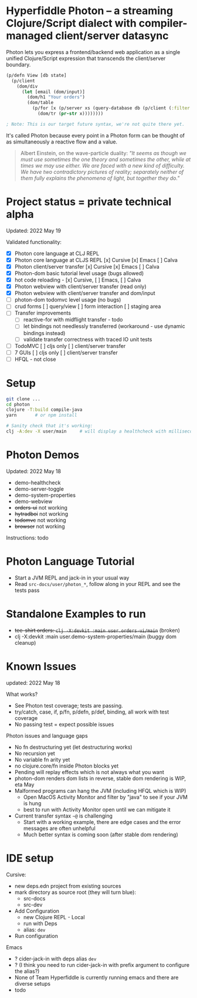 # Hyperfiddle Photon – a streaming Clojure/Script dialect with compiler-managed client/server datasync

Photon lets you express a frontend/backend web application as a single unified Clojure/Script expression that transcends the client/server boundary.

```clojure
(p/defn View [db state]
  (p/client
    (dom/div
      (let [email (dom/input)]
        (dom/h1 "Your orders")
        (dom/table
          (p/for [x (p/server xs (query-database db (p/client (:filter state))))]
            (dom/tr (pr-str x))))))))

; Note: This is our target future syntax, we're not quite there yet.
```

It's called Photon because every point in a Photon form can be thought of as simultaneously a reactive flow and a value.

> Albert Einstein, on the wave-particle duality: *"It seems as though we must use sometimes the one theory and sometimes the other, while at times we may use either. We are faced with a new kind of difficulty. We have two contradictory pictures of reality; separately neither of them fully explains the phenomena of light, but together they do."*

# Project status = private technical alpha

Updated: 2022 May 19

Validated functionality:

- [x] Photon core language at CLJ REPL
- [x] Photon core language at CLJS REPL [x] Cursive [x] Emacs [ ] Calva
- [x] Photon client/server transfer [x] Cursive [x] Emacs [ ] Calva
- [x] Photon-dom basic tutorial level usage (bugs allowed)
- [x] hot code reloading - [x] Cursive, [ ] Emacs, [ ] Calva
- [x] Photon webview with client/server transfer (read only)
- [x] Photon webview with client/server transfer and dom/input
- [ ] photon-dom todomvc level usage (no bugs)
- [ ] crud forms [ ] query/view [ ] form interaction [ ] staging area
- [ ] Transfer improvements
  - [ ] reactive-for with midflight transfer - todo
  - [ ] let bindings not needlessly transferred (workaround - use dynamic bindings instead)
  - [ ] validate transfer correctness with traced IO unit tests
- [ ] TodoMVC [ ] cljs only [ ] client/server transfer
- [ ] 7 GUIs [ ] cljs only [ ] client/server transfer
- [ ] HFQL - not close

# Setup
```bash
git clone ...
cd photon
clojure -T:build compile-java
yarn       # or npm install

# Sanity check that it's working:
clj -A:dev -X user/main     # will display a healthcheck with millisecond time
```

# Photon Demos

Updated: 2022 May 18

* demo-healthcheck
* demo-server-toggle
* demo-system-properties
* demo-webview
* ~~orders-ui~~ not working
* ~~hytradboi~~ not working
* ~~todomvc~~ not working
* ~~browser~~ not working

Instructions: todo

# Photon Language Tutorial
* Start a JVM REPL and jack-in in your usual way
* Read `src-docs/user/photon_*`, follow along in your REPL and see the tests pass

# Standalone Examples to run
* ~~tee-shirt orders: `clj -X:devkit :main user.orders-ui/main`~~ (broken)
* clj -X:devkit :main user.demo-system-properties/main (buggy dom cleanup)

# Known Issues

updated: 2022 May 18

What works?

- See Photon test coverage; tests are passing. 
- try/catch, case, if, p/fn, p/defn, p/def, binding, all work with test coverage
- No passing test = expect possible issues

Photon issues and language gaps
- No fn destructuring yet (let destructuring works)
- No recursion yet
- No variable fn arity yet
- no clojure.core/fn inside Photon blocks yet
- Pending will replay effects which is not always what you want
- photon-dom renders dom lists in reverse, stable dom rendering is WIP, eta May
- Malformed programs can hang the JVM (including HFQL which is WIP)
  - Open MacOS Activity Monitor and filter by "java" to see if your JVM is hung
  - best to run with Activity Monitor open until we can mitigate it
- Current transfer syntax `~@` is challenging
  - Start with a working example, there are edge cases and the error messages are often unhelpful
  - Much better syntax is coming soon (after stable dom rendering)

# IDE setup
Cursive:
* new deps.edn project from existing sources
* mark directory as source root (they will turn blue):
    * src-docs
    * src-dev
* Add Configuration
    * new Clojure REPL - Local
    * run with Deps
    * alias: `dev`
* Run configuration

Emacs
* ? cider-jack-in with deps alias `dev`
* ? (I think you need to run cider-jack-in with prefix argument to configure the alias?)
* None of Team Hyperfiddle is currently running emacs and there are diverse setups
* todo